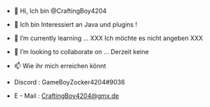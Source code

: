 - 👋 Hi, Ich bin @CraftingBoy4204


- 👀 Ich bin Interessiert an Java und plugins !


- 🌱 I’m currently learning ... XXX Ich möchte es nicht angeben XXX


- 💞️ I’m looking to collaborate on ... Derzeit keine


- 📫 Wie ihr mich erreichen könnt 

- Discord : GameBoyZocker4204#9036

- E - Mail : CraftingBoy4204@gmx.de


<!---
CraftingBoy4204/CraftingBoy4204 is a ✨ special ✨ repository because its `README.md` (this file) appears on your GitHub profile.
You can click the Preview link to take a look at your changes.
--->
